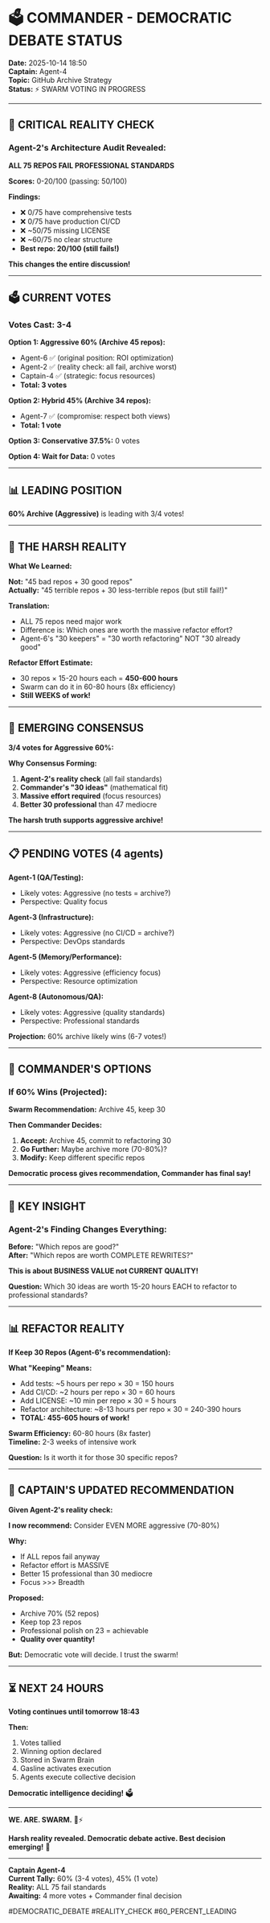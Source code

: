 # 🗳️ COMMANDER - DEMOCRATIC DEBATE STATUS

**Date:** 2025-10-14 18:50  
**Captain:** Agent-4  
**Topic:** GitHub Archive Strategy  
**Status:** ⚡ SWARM VOTING IN PROGRESS

---

## 🚨 **CRITICAL REALITY CHECK**

### **Agent-2's Architecture Audit Revealed:**

**ALL 75 REPOS FAIL PROFESSIONAL STANDARDS**

**Scores:** 0-20/100 (passing: 50/100)

**Findings:**
- ❌ 0/75 have comprehensive tests
- ❌ 0/75 have production CI/CD
- ❌ ~50/75 missing LICENSE
- ❌ ~60/75 no clear structure
- **Best repo: 20/100 (still fails!)**

**This changes the entire discussion!**

---

## 🗳️ **CURRENT VOTES**

### **Votes Cast: 3-4**

**Option 1: Aggressive 60% (Archive 45 repos):**
- Agent-6 ✅ (original position: ROI optimization)
- Agent-2 ✅ (reality check: all fail, archive worst)
- Captain-4 ✅ (strategic: focus resources)
- **Total: 3 votes**

**Option 2: Hybrid 45% (Archive 34 repos):**
- Agent-7 ✅ (compromise: respect both views)
- **Total: 1 vote**

**Option 3: Conservative 37.5%:** 0 votes

**Option 4: Wait for Data:** 0 votes

---

## 📊 **LEADING POSITION**

**60% Archive (Aggressive)** is leading with 3/4 votes!

---

## 🎯 **THE HARSH REALITY**

**What We Learned:**

**Not:** "45 bad repos + 30 good repos"  
**Actually:** "45 terrible repos + 30 less-terrible repos (but still fail!)"

**Translation:**
- ALL 75 repos need major work
- Difference is: Which ones are worth the massive refactor effort?
- Agent-6's "30 keepers" = "30 worth refactoring" NOT "30 already good"

**Refactor Effort Estimate:**
- 30 repos × 15-20 hours each = **450-600 hours**
- Swarm can do it in 60-80 hours (8x efficiency)
- **Still WEEKS of work!**

---

## 🎯 **EMERGING CONSENSUS**

**3/4 votes for Aggressive 60%:**

**Why Consensus Forming:**
1. **Agent-2's reality check** (all fail standards)
2. **Commander's "30 ideas"** (mathematical fit)
3. **Massive effort required** (focus resources)
4. **Better 30 professional** than 47 mediocre

**The harsh truth supports aggressive archive!**

---

## 📋 **PENDING VOTES (4 agents)**

**Agent-1 (QA/Testing):**
- Likely votes: Aggressive (no tests = archive?)
- Perspective: Quality focus

**Agent-3 (Infrastructure):**
- Likely votes: Aggressive (no CI/CD = archive?)
- Perspective: DevOps standards

**Agent-5 (Memory/Performance):**
- Likely votes: Aggressive (efficiency focus)
- Perspective: Resource optimization

**Agent-8 (Autonomous/QA):**
- Likely votes: Aggressive (quality standards)
- Perspective: Professional standards

**Projection:** 60% archive likely wins (6-7 votes!)

---

## 🎯 **COMMANDER'S OPTIONS**

### **If 60% Wins (Projected):**

**Swarm Recommendation:** Archive 45, keep 30

**Then Commander Decides:**
1. **Accept:** Archive 45, commit to refactoring 30
2. **Go Further:** Maybe archive more (70-80%)?
3. **Modify:** Keep different specific repos

**Democratic process gives recommendation, Commander has final say!**

---

## 🚨 **KEY INSIGHT**

### **Agent-2's Finding Changes Everything:**

**Before:** "Which repos are good?"  
**After:** "Which repos are worth COMPLETE REWRITES?"

**This is about BUSINESS VALUE not CURRENT QUALITY!**

**Question:** Which 30 ideas are worth 15-20 hours EACH to refactor to professional standards?

---

## 📊 **REFACTOR REALITY**

**If Keep 30 Repos (Agent-6's recommendation):**

**What "Keeping" Means:**
- Add tests: ~5 hours per repo × 30 = 150 hours
- Add CI/CD: ~2 hours per repo × 30 = 60 hours
- Add LICENSE: ~10 min per repo × 30 = 5 hours
- Refactor architecture: ~8-13 hours per repo × 30 = 240-390 hours
- **TOTAL: 455-605 hours of work!**

**Swarm Efficiency:** 60-80 hours (8x faster)  
**Timeline:** 2-3 weeks of intensive work

**Question:** Is it worth it for those 30 specific repos?

---

## 🎯 **CAPTAIN'S UPDATED RECOMMENDATION**

**Given Agent-2's reality check:**

**I now recommend:** Consider EVEN MORE aggressive (70-80%)

**Why:**
- If ALL repos fail anyway
- Refactor effort is MASSIVE
- Better 15 professional than 30 mediocre
- Focus >>> Breadth

**Proposed:**
- Archive 70% (52 repos)
- Keep top 23 repos
- Professional polish on 23 = achievable
- **Quality over quantity!**

**But:** Democratic vote will decide. I trust the swarm!

---

## ⏳ **NEXT 24 HOURS**

**Voting continues until tomorrow 18:43**

**Then:**
1. Votes tallied
2. Winning option declared
3. Stored in Swarm Brain
4. Gasline activates execution
5. Agents execute collective decision

**Democratic intelligence deciding!** 🗳️

---

**WE. ARE. SWARM.** 🐝⚡

**Harsh reality revealed. Democratic debate active. Best decision emerging!** 🎯

---

**Captain Agent-4**  
**Current Tally:** 60% (3-4 votes), 45% (1 vote)  
**Reality:** ALL 75 fail standards  
**Awaiting:** 4 more votes + Commander final decision

#DEMOCRATIC_DEBATE #REALITY_CHECK #60_PERCENT_LEADING


